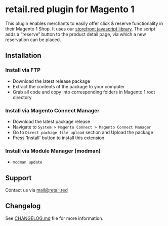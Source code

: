 # retail.red plugin for Magento 1

This plugin enables merchants to easily offer click & reserve functionality in their Magento 1 Shop. 
It uses our [storefront javascript library](https://github.com/retail-red/storefront-library).
The script adds a “reserve” button to the product detail page, via which a new reservation can be placed.

## Installation

### Install via FTP

- Download the latest release package
- Extract the contents of the package to your computer
- Grab all code and copy into corresponding folders in Magento 1 root directory

### Install via Magento Connect Manager

- Download the latest package release
- Navigate to `System > Magento Connect > Magento Connect Manager`
- Go to `Direct package file upload` section and Upload the package
- Press 'Install' button to install this extension

### Install via Module Manager (modman)

- `modman update`

## Support
Contact us via [mail@retail.red](mailto:mail@retail.red)

## Changelog
See [CHANGELOG.md](CHANGELOG.md) file for more information.
